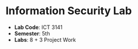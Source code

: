 # Information Security Lab

- **Lab Code**: ICT 3141
- **Semester**: 5th
- **Labs**: 8 + 3 Project Work